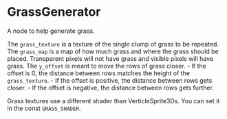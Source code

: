 # GrassGenerator
A node to help generate grass.

The `grass_texture` is a texture of the single clump of grass to be repeated.
The `grass_map` is a map of how much grass and where the grass should be placed. Transparent pixels will not have grass and visible pixels will have grass.
The `y_offset` is meant to move the rows of grass closer.
    - If the offset is 0, the distance between rows matches the height of the `grass_texture`.
    - If the offset is positive, the distance between rows gets closer.
    - If the offset is negative, the distance between rows gets further.

Grass textures use a different shader than VerticleSprite3Ds. You can set it in the const `GRASS_SHADER`.
